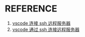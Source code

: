 # REFERENCE

1. [vscode 连接 ssh 远程服务器](https://blog.csdn.net/qq_41646032/article/details/122304257?spm=1001.2101.3001.6650.6&utm_medium=distribute.pc_relevant.none-task-blog-2%7Edefault%7EOPENSEARCH%7Edefault-6-122304257-blog-125661125.pc_relevant_multi_platform_whitelistv2&depth_1-utm_source=distribute.pc_relevant.none-task-blog-2%7Edefault%7EOPENSEARCH%7Edefault-6-122304257-blog-125661125.pc_relevant_multi_platform_whitelistv2&utm_relevant_index=11)
2. [vscode 通过 ssh 连接远程服务器](https://blog.csdn.net/halazi100/article/details/125661125#:~:text=vscode%E9%80%9A%E8%BF%87ssh%E8%BF%9C%E7%A8%8B%E8%BF%9E%E6%8E%A5%E6%9C%8D%E5%8A%A1%E5%99%A8%20%E5%AE%89%E8%A3%85remote-ssh%E6%8F%92%E4%BB%B6%20%E6%89%93%E5%BC%80vscode%E6%89%A9%E5%B1%95%E5%95%86%E5%BA%97%EF%BC%8C%E6%90%9C%E7%B4%A2,Remote-SSH%20%E7%9B%B4%E6%8E%A5%E4%B8%8B%E8%BD%BD%E5%AE%89%E8%A3%85%E5%8D%B3%E5%8F%AF%E3%80%82%20%E7%94%9F%E6%88%90ed25519%E5%AF%86%E9%92%A5%2C%E5%A6%82%E6%9E%9C%E5%B7%B2%E7%BB%8F%E6%9C%89%E7%9A%84%E5%8F%AF%E4%BB%A5%E5%BF%BD%E7%95%A5)
